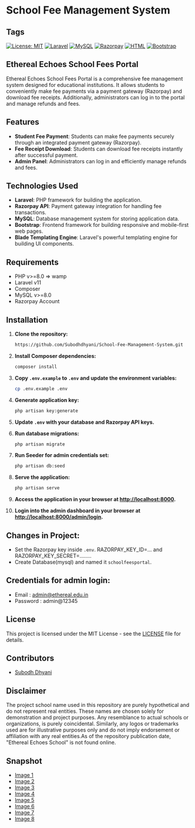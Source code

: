 # School Fee Management System

## Tags

[![License: MIT](https://img.shields.io/badge/License-MIT-yellow.svg)](https://github.com/subodhdhyani/School-Fee-Management-System/blob/master/LICENSE)
[![Laravel](https://img.shields.io/badge/Laravel-v11.0.0-red.svg)](https://laravel.com/)
[![MySQL](https://img.shields.io/badge/MySQL-v8.0-blue.svg)](https://www.mysql.com/)
[![Razorpay](https://img.shields.io/badge/Razorpay-v2.9.0-green.svg)](https://razorpay.com/)
[![HTML](https://img.shields.io/badge/HTML-5-orange.svg)](https://developer.mozilla.org/en-US/docs/Web/Guide/HTML/HTML5)
[![Bootstrap](https://img.shields.io/badge/Bootstrap-v5.2.3-purple.svg)](https://getbootstrap.com/)

## Ethereal Echoes School Fees Portal

Ethereal Echoes School Fees Portal is a comprehensive fee management system designed for educational institutions. It allows students to conveniently make fee payments via a payment gateway (Razorpay) and download fee receipts. Additionally, administrators can log in to the portal and manage refunds and fees.

## Features

- **Student Fee Payment**: Students can make fee payments securely through an integrated payment gateway (Razorpay).
- **Fee Receipt Download**: Students can download fee receipts instantly after successful payment.
- **Admin Panel**: Administrators can log in and efficiently manage refunds and fees.


## Technologies Used

- **Laravel**: PHP framework for building the application.
- **Razorpay API**: Payment gateway integration for handling fee transactions.
- **MySQL**: Database management system for storing application data.
- **Bootstrap**: Frontend framework for building responsive and mobile-first web pages.
- **Blade Templating Engine**: Laravel's powerful templating engine for building UI components.

## Requirements
- PHP v>=8.0 => wamp
- Laravel v11
- Composer
- MySQL v>=8.0
- Razorpay Account


## Installation

1. **Clone the repository:**
    ```sh
    https://github.com/Subodhdhyani/School-Fee-Management-System.git
    ```

2. **Install Composer dependencies:**
    ```sh
    composer install
    ```

3. **Copy `.env.example` to `.env` and update the environment variables:**
    ```sh
    cp .env.example .env
    ```


4. **Generate application key:**
    ```sh
    php artisan key:generate
    ```

5. **Update `.env` with your database and Razorpay API keys.**

6. **Run database migrations:**
    ```sh
    php artisan migrate
    ```

7. **Run Seeder for admin credentials set:**
    ```sh
    php artisan db:seed
    ```

8. **Serve the application:**
    ```sh
    php artisan serve
    ```

9. **Access the application in your browser at [http://localhost:8000](http://localhost:8000).**
10. **Login into the admin dashboard in your browser at [http://localhost:8000/admin/login](http://localhost:8000/admin/login).**


## Changes in Project:
- Set the Razorpay key inside `.env`. RAZORPAY_KEY_ID=... and RAZORPAY_KEY_SECRET=........
- Create Database(mysql) and named it `schoolfeesportal`.

## Credentials for admin login:
- Email : admin@ethereal.edu.in
- Password : admin@12345


## License
This project is licensed under the MIT License - see the [LICENSE](LICENSE) file for details.

## Contributors
- [Subodh Dhyani](https://github.com/subodhdhyani)

## Disclaimer
The project school name used in this repository are purely hypothetical and do not represent real entities. These names are chosen solely for demonstration and project purposes. Any resemblance to actual schools or organizations, is purely coincidental. Similarly, any logos or trademarks used are for illustrative purposes only and do not imply endorsement or affiliation with any real entities.As of the repository publication date, "Ethereal Echoes School" is not found online. 


## Snapshot
- [Image 1](https://github.com/Subodhdhyani/School-Fee-Management-System/assets/84286795/8d54924e-c216-4453-8fba-4a60aae11295)
- [Image 2](https://github.com/Subodhdhyani/School-Fee-Management-System/assets/84286795/20a7e0c5-004a-44d1-b1e1-bc6689a4855d)
- [Image 3](https://github.com/Subodhdhyani/School-Fee-Management-System/assets/84286795/d684ad82-61b7-425a-be2a-1d15e37f7e40)
- [Image 4](https://github.com/Subodhdhyani/School-Fee-Management-System/assets/84286795/6f141110-79f8-4891-9e69-fbfff40e8eff)
- [Image 5](https://github.com/Subodhdhyani/School-Fee-Management-System/assets/84286795/411e4934-abcb-4a98-b561-83d6709de1dd)
- [Image 6](https://github.com/Subodhdhyani/School-Fee-Management-System/assets/84286795/386cc337-3f4f-4640-8b21-48e3b474686d)
- [Image 7](https://github.com/Subodhdhyani/School-Fee-Management-System/assets/84286795/2ffddbc1-6add-408f-9676-dbf005f567f3)
- [Image 8](https://github.com/Subodhdhyani/School-Fee-Management-System/assets/84286795/720ff4ee-cc08-4b63-a0fd-afceca7146a9)



